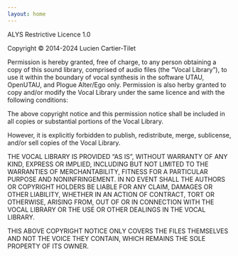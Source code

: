 ```yaml
---
layout: home
---
```


ALYS Restrictive Licence 1.0

Copyright © 2014-2024 Lucien Cartier-Tilet

Permission is hereby granted, free of charge, to any person obtaining a copy of this sound library, comprised of audio files (the “Vocal Library”), to use it within the boundary of vocal synthesis in the software UTAU, OpenUTAU, and Plogue Alter/Ego only. Permission is also herby granted to copy and/or modify the Vocal Library under the same licence and with the following conditions:

The above copyright notice and this permission notice shall be included in all copies or substantial portions of the Vocal Library.

However, it is explicitly forbidden to publish, redistribute, merge, sublicense, and/or sell copies of the Vocal Library.

THE VOCAL LIBRARY IS PROVIDED “AS IS”, WITHOUT WARRANTY OF ANY KIND, EXPRESS OR IMPLIED, INCLUDING BUT NOT LIMITED TO THE WARRANTIES OF MERCHANTABILITY, FITNESS FOR A PARTICULAR PURPOSE AND NONINFRINGEMENT. IN NO EVENT SHALL THE AUTHORS OR COPYRIGHT HOLDERS BE LIABLE FOR ANY CLAIM, DAMAGES OR OTHER LIABILITY, WHETHER IN AN ACTION OF CONTRACT, TORT OR OTHERWISE, ARISING FROM, OUT OF OR IN CONNECTION WITH THE VOCAL LIBRARY OR THE USE OR OTHER DEALINGS IN THE VOCAL LIBRARY.

THIS ABOVE COPYRIGHT NOTICE ONLY COVERS THE FILES THEMSELVES AND NOT THE VOICE THEY CONTAIN, WHICH REMAINS THE SOLE PROPERTY OF ITS OWNER.
